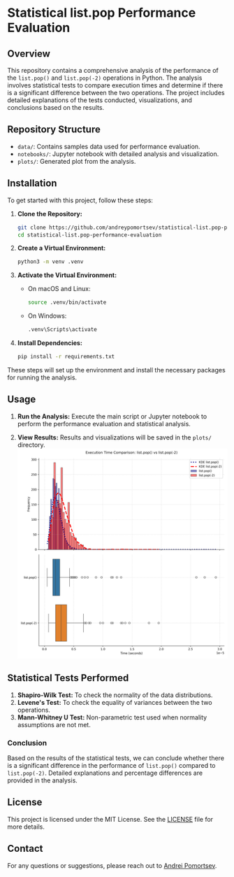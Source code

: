 # Statistical list.pop Performance Evaluation

## Overview

This repository contains a comprehensive analysis of the performance of the `list.pop()` and `list.pop(-2)` operations in Python. The analysis involves statistical tests to compare execution times and determine if there is a significant difference between the two operations. The project includes detailed explanations of the tests conducted, visualizations, and conclusions based on the results.

## Repository Structure

- `data/`: Contains samples data used for performance evaluation.
- `notebooks/`: Jupyter notebook with detailed analysis and visualization.
- `plots/`: Generated plot from the analysis.

## Installation

To get started with this project, follow these steps:

1. **Clone the Repository:**

   ```bash
   git clone https://github.com/andreypomortsev/statistical-list.pop-performance-evaluation.git
   cd statistical-list.pop-performance-evaluation
   ```

2. **Create a Virtual Environment:**

   ```bash
   python3 -m venv .venv
   ```

3. **Activate the Virtual Environment:**

   - On macOS and Linux:

     ```bash
     source .venv/bin/activate
     ```

   - On Windows:

     ```bash
     .venv\Scripts\activate
     ```

4. **Install Dependencies:**

   ```bash
   pip install -r requirements.txt
   ```

These steps will set up the environment and install the necessary packages for running the analysis.


## Usage

1. **Run the Analysis:**
   Execute the main script or Jupyter notebook to perform the performance evaluation and statistical analysis.

2. **View Results:**
   Results and visualizations will be saved in the `plots/` directory.
![Performance Comparison Plots](./plots/pop_times.png)

## Statistical Tests Performed

1. **Shapiro-Wilk Test:** To check the normality of the data distributions.
2. **Levene's Test:** To check the equality of variances between the two operations.
3. **Mann-Whitney U Test:** Non-parametric test used when normality assumptions are not met.

### Conclusion

Based on the results of the statistical tests, we can conclude whether there is a significant difference in the performance of `list.pop()` compared to `list.pop(-2)`. Detailed explanations and percentage differences are provided in the analysis.

## License

This project is licensed under the MIT License. See the [LICENSE](LICENSE) file for more details.

## Contact

For any questions or suggestions, please reach out to [Andrei Pomortsev](https://www.linkedin.com/in/andreypomortsev/).